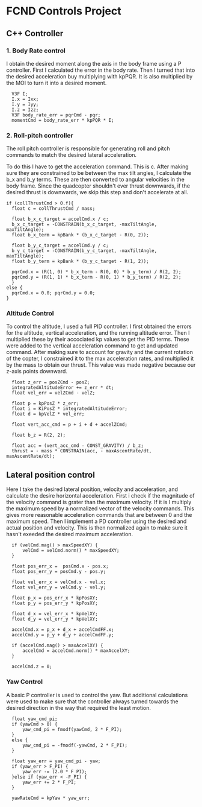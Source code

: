 # FCND Controls Project


## C++ Controller

### 1. Body Rate control
I obtain the desired moment along the axis in the body frame using a P controller.
First I calculated the error in the body rate. Then I turned that into the desired acceleration buy multiplying with kpPQR. It is also multiplied by the MOI to turn it into a desired moment.

	  V3F I;
	  I.x = Ixx;
	  I.y = Iyy;
	  I.z = Izz;
	  V3F body_rate_err = pqrCmd - pqr;
	  momentCmd = body_rate_err * kpPQR * I;

### 2. Roll-pitch controller
The roll pitch controller is responsible for generating roll and pitch commands to match the desired lateral acceleration. 

To do this I have to get the acceleration command. This is c. After making sure they are constrained to be between the max tilt angles, I calculate the b_x and b_y terms. These are then converted to angular velocities in the body frame. Since the quadcopter shouldn't ever thrust downwards, if the desired thrust is downwards, we skip this step and don't accelerate at all.

	if (collThrustCmd > 0.f){
	  float c = collThrustCmd / mass;

	  float b_x_c_target = accelCmd.x / c;
	  b_x_c_target = -CONSTRAIN(b_x_c_target, -maxTiltAngle, maxTiltAngle);
	  float b_x_term = kpBank * (b_x_c_target - R(0, 2));

	  float b_y_c_target = accelCmd.y / c;
	  b_y_c_target = -CONSTRAIN(b_y_c_target, -maxTiltAngle, maxTiltAngle);
	  float b_y_term = kpBank * (b_y_c_target - R(1, 2));

	  pqrCmd.x = (R(1, 0) * b_x_term - R(0, 0) * b_y_term) / R(2, 2);
	  pqrCmd.y = (R(1, 1) * b_x_term - R(0, 1) * b_y_term) / R(2, 2);
	  }
	else {
	  pqrCmd.x = 0.0; pqrCmd.y = 0.0;
	}
  
### Altitude Control
To control the altitude, I used a full PID controller. I first obtained the errors for the altitude, vertical acceleration, and the running altitude error. Then I multiplied these by their accociated kp values to get the PID terms. These were added to the vertical acceleration command to get and updated command. After making sure to account for gravity and the current rotation of the copter, I constrained it to the max acceleration rates, and multiplied it by the mass to obtain our thrust. This value was made negative because our z-axis points downward. 

	  float z_err = posZCmd - posZ;
	  integratedAltitudeError += z_err * dt;
	  float vel_err = velZCmd - velZ;

	  float p = kpPosZ * z_err;
	  float i = KiPosZ * integratedAltitudeError;
	  float d = kpVelZ * vel_err;

	  float vert_acc_cmd = p + i + d + accelZCmd;

	  float b_z = R(2, 2);

	  float acc = (vert_acc_cmd - CONST_GRAVITY) / b_z;
	  thrust = - mass * CONSTRAIN(acc, - maxAscentRate/dt, maxAscentRate/dt);


## Lateral position control
Here I take the desired lateral position, velocity and acceleration, and calculate the desire horizontal acceleration. First i check if the magnitude of the velocity command is grater than the maximum velocity. If it is I multiply the maximum speed by a normalized vector of the velocity commands. This gives more reasonable acceleration commands that are between 0 and the maximum speed. Then I implement a PD controller using the desired and actual position and velocity. This is then normalized again to make sure it hasn't exeeded the desired maximum acceleration.

	  if (velCmd.mag() > maxSpeedXY) {
	      velCmd = velCmd.norm() * maxSpeedXY;
	  }

	  float pos_err_x =  posCmd.x - pos.x;
	  float pos_err_y = posCmd.y - pos.y;

	  float vel_err_x = velCmd.x - vel.x;
	  float vel_err_y = velCmd.y - vel.y;

	  float p_x = pos_err_x * kpPosXY;
	  float p_y = pos_err_y * kpPosXY;

	  float d_x = vel_err_x * kpVelXY;
	  float d_y = vel_err_y * kpVelXY;

	  accelCmd.x = p_x + d_x + accelCmdFF.x;
	  accelCmd.y = p_y + d_y + accelCmdFF.y;

	  if (accelCmd.mag() > maxAccelXY) {
	      accelCmd = accelCmd.norm() * maxAccelXY;
	  }

	  accelCmd.z = 0;

	
### Yaw Control
A basic P controller is used to control the yaw. But additional calculations were used to make sure that the controller always turned towards the desired direction in the way that required the least motion. 

	  float yaw_cmd_pi;
	  if (yawCmd > 0) {
		  yaw_cmd_pi = fmodf(yawCmd, 2 * F_PI);
	  }
	  else {
		  yaw_cmd_pi = -fmodf(-yawCmd, 2 * F_PI);
	  }

	  float yaw_err = yaw_cmd_pi - yaw;
	  if (yaw_err > F_PI) {
		  yaw_err -= (2.0 * F_PI);
	  }else if (yaw_err < -F_PI) {
		  yaw_err += 2 * F_PI;
	  }

	  yawRateCmd = kpYaw * yaw_err;
